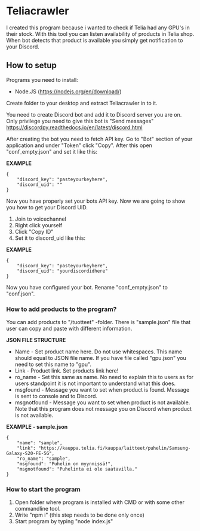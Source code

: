 # Teliacrawler
I created this program because i wanted to check if Telia had any GPU's in their stock. With this tool you can listen availability of products in Telia shop. When bot detects that product is available you simply get notification to your Discord.

## **How to setup**

Programs you need to install:
- Node.JS (https://nodejs.org/en/download/)

Create folder to your desktop and extract Teliacrawler in to it. 

You need to create Discord bot and add it to Discord server you are on. Only privilege you need to give this bot is "Send messages"
https://discordpy.readthedocs.io/en/latest/discord.html

After creating the bot you need to fetch API key. Go to "Bot" section of your application and under "Token" click "Copy". After this open "conf_empty.json" and set it like this:

**EXAMPLE**

    {
        "discord_key": "pasteyourkeyhere",
        "discord_uid": ""
    }


Now you have properly set your bots API key. Now we are going to show you how to get your Discord UID. 

1. Join to voicechannel
2. Right click yourself
3. Click "Copy ID"
4. Set it to discord_uid like this:

**EXAMPLE**

    {
        "discord_key": "pasteyourkeyhere",
        "discord_uid": "yourdiscordidhere"
    }


Now you have configured your bot. Rename "conf_empty.json" to "conf.json".

### **How to add products to the program?**

You can add products to "/tuotteet" -folder. There is "sample.json" file that user can copy and paste with different information.

**JSON FILE STRUCTURE**

- Name - Set product name here. Do not use whitespaces. This name should equal to JSON file name. If you have file called "gpu.json" you need to set this name to "gpu".
- Link - Product link. Set products link here!
- ro_name - Set this same as name. No need to explain this to users as for users standpoint it is not important to understand what this does.
- msgfound - Message you want to set when product is found. Message is sent to console and to Discord.
- msgnotfound - Message you want to set when product is not available. Note that this program does not message you on Discord when product is not available. 

**EXAMPLE - sample.json**

    {
        "name": "sample",
        "link": "https://kauppa.telia.fi/kauppa/laitteet/puhelin/Samsung-Galaxy-S20-FE-5G",
        "ro_name": "sample",
        "msgfound": "Puhelin on myynnissä!",
        "msgnotfound": "Puhelinta ei ole saatavilla."
    }

###

### **How to start the program**


1. Open folder where program is installed with CMD or with some other commandline tool.
2. Write "npm i" (this step needs to be done only once)
3. Start program by typing "node index.js"
